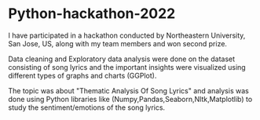 # Python-hackathon-2022

I have participated in a hackathon conducted by Northeastern University, San Jose, US, along with my team members and won second prize. 

Data cleaning and Exploratory data analysis were done on the dataset consisting of song lyrics and the important insights were visualized using different types of graphs and charts (GGPlot).

The topic was about "Thematic Analysis Of Song Lyrics" and analysis was done using Python libraries like (Numpy,Pandas,Seaborn,Nltk,Matplotlib) to study the sentiment/emotions of the song lyrics.
